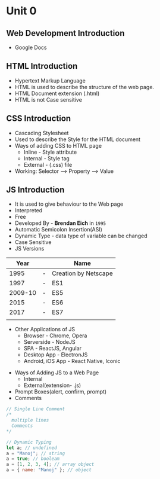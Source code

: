 # Unit 0

## Web Development Introduction

- Google Docs

## HTML Introduction

- Hypertext Markup Language
- HTML is used to describe the structure of the web page.
- HTML Document extension (.html)
- HTML is not Case sensitive

## CSS Introduction

- Cascading Stylesheet
- Used to describe the Style for the HTML document
- Ways of adding CSS to HTML page
  - Inline - Style attribute
  - Internal - Style tag
  - External - (.css) file
- Working: Selector --> Property --> Value

## JS Introduction

- It is used to give behaviour to the Web page
- Interpreted
- Free <!-- and Open source -->
- Developed By - **Brendan Eich** in `1995`
- Automatic Semicolon Insertion(ASI)
- Dynamic Type - data type of variable can be changed
- Case Sensitive
  <!-- - JavaScript engines uses JIT(Just-In-Time)
    - Run-Time compilations
  - Programming Syntax
    - Scripting
    - Function
    - Object Oriented(Prototype based)
    - Module Based -->
- JS Versions

| Year    |     | Name                 |
| ------- | :-: | -------------------- |
| 1995    |  -  | Creation by Netscape |
| 1997    |  -  | ES1                  |
| 2009-10 |  -  | ES5                  |
| 2015    |  -  | ES6                  |
| 2017    |  -  | ES7                  |
|         |     |                      |

<!-- - **ECMAScript** is the Specification defined by the _ECMA Organization_
  - ECMAScript - European Computer manufactures Association Script
- **JavaScript** is the language that obey ECMAScript specification -->

- Other Applications of JS
  - Browser - Chrome, Opera
  - Serverside - NodeJS
  - SPA - ReactJS, Angular
  - Desktop App - ElectronJS
  - Android, iOS App - React Native, Iconic

<!-- - VR, AR(React 360, React VR)
    - ML (Tensorflow.js)
    - IOT
- Where JS Run
  - **Browser** - have JavaScript Engines like, `v8`, `Spider-Monkey`, etc.
  - **NodeJS** - It is a c++ program that includes _Google V8_ engine.
  - _JavaScript Engine_ is a software program that execute JavaScript Code. -->

- Ways of Adding JS to a Web Page
  - Internal
  - External(extension- .js)
- Prompt Boxes(alert, confirm, prompt)
- Comments

```js
// Single Line Comment
/*
  multiple lines
  Comments
*/

// Dynamic Typing
let a; // undefined
a = "Manoj"; // string
a = true; // booleam
a = [1, 2, 3, 4]; // array object
a = { name: "Manoj" }; // object
```

<!--
- We can divide javascript into three parts
  - Core
  - Browser
  - NodeJS
- In Core JS ==> ES5, ES6, above ES6
- In Browser JS ==> we have Browser Object model
  - Location, Window, Navigator, History, Document, Screen
- In NodeJS we have builtin modules and Others

- JavaScript Course :https://course.profitwithjavascript.com/
-->

<!--
console.log(document.body) // will log body as html document
console.dir(document.body) // will log body as JS object
-->
